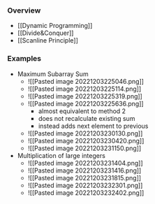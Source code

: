 ### Overview
+ [[Dynamic Programming]]
+ [[Divide&Conquer]]
+ [[Scanline Principle]]

### Examples
+ Maximum Subarray Sum
	+ ![[Pasted image 20221203225046.png]]
	+ ![[Pasted image 20221203225114.png]]
	+ ![[Pasted image 20221203225319.png]]
	+ ![[Pasted image 20221203225636.png]]
		+ almost equivalent to method 2
		+ does not recalculate existing sum
		+ instead adds next element to previous
	+ ![[Pasted image 20221203230130.png]]
	+ ![[Pasted image 20221203230420.png]]
	+ ![[Pasted image 20221203231150.png]]
+ Multiplication of large integers
	+ ![[Pasted image 20221203231404.png]]
	+ ![[Pasted image 20221203231416.png]]
	+ ![[Pasted image 20221203231815.png]]
	+ ![[Pasted image 20221203232301.png]]
	+ ![[Pasted image 20221203232402.png]]
